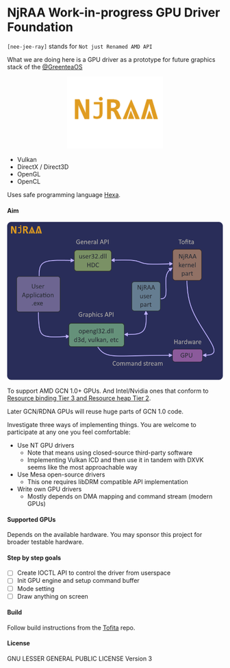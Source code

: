 # NjRAA Work-in-progress GPU Driver Foundation

`[nee-jee-ray]` stands for `Not just Renamed AMD API`

What we are doing here is a GPU driver as a prototype for future graphics stack of the [@GreenteaOS](https://github.com/GreenteaOS)

<p align="center">
  <a href="https://github.com/sponsors/PeyTy">
    <img width="224px" src="https://raw.githubusercontent.com/GreenteaOS/NjRAA/kawaii/docs/njraa.png" />
  </a>
</p>

- Vulkan
- DirectX / Direct3D
- OpenGL
- OpenCL

Uses safe programming language [Hexa](https://github.com/hexalang/hexa).

#### Aim

<p align="center">
  <a href="https://github.com/sponsors/PeyTy">
    <img src="https://raw.githubusercontent.com/GreenteaOS/NjRAA/kawaii/docs/arch.png" />
  </a>
</p>

To support AMD GCN 1.0+ GPUs. And Intel/Nvidia ones that conform to
[Resource binding Tier 3 and Resource heap Tier 2](https://en.wikipedia.org/wiki/Feature_levels_in_Direct3D#Support_matrix).

Later GCN/RDNA GPUs will reuse huge parts of GCN 1.0 code.

Investigate three ways of implementing things. You are welcome to participate at any one you feel comfortable:
- Use NT GPU drivers
	- Note that means using closed-source third-party software
	- Implementing Vulkan ICD and then use it in tandem with DXVK seems like the most approachable way
- Use Mesa open-source drivers
	- This one requires libDRM compatible API implementation
- Write own GPU drivers
	- Mostly depends on DMA mapping and command stream (modern GPUs)

#### Supported GPUs

Depends on the available hardware. You may sponsor this project for broader testable hardware.
<!--
- [ ] [**`AMD Radeon R7 200 Series`**](https://www.techpowerup.com/gpu-specs/radeon-r7-250.c2459) `PCI\VEN_1002&DEV_6610&REV_00` **`Oland GFX6 (gfx601)`**
- [ ] [**`Radeon RX 5500 XT`**](https://www.techpowerup.com/gpu-specs/radeon-rx-5500-xt.c3468) `PCI\VEN_1002&DEV_7340&REV_C5` **`Navi GFX10 (gfx1012)`**
- [ ] [**`Intel(R) HD Graphics 500`**](https://en.wikipedia.org/wiki/Intel_Graphics_Technology#Apollo_Lake) `PCI\VEN_8086&DEV_5A85&REV_0B` **`Gen. 9 (Skylake)`**
- [ ] [**`Intel(R) UHD Graphics 630`**](https://en.wikipedia.org/wiki/Intel_Graphics_Technology#Kaby_Lake_Refresh_/_Amber_Lake_/_Coffee_Lake_/_Coffee_Lake_Refresh_/_Whiskey_Lake_/_Comet_Lake) `PCI\VEN_8086&DEV_TBA&REV_TBA` **`Gen. 9.5 (Kaby Lake)`**
- [ ] [**`Intel(R) UHD Graphics 750`**](https://en.wikipedia.org/wiki/Intel_Graphics_Technology#Twelfth_generation_(Gen12)) `PCI\VEN_8086&DEV_TBA&REV_TBA` **`Gen. 12 (Rocket Lake-S)`**
- [ ] [**`Intel(R) Iris(R) Xe Graphics`**](https://en.wikipedia.org/wiki/Intel_Graphics_Technology#Twelfth_generation_(Gen12)) `PCI\VEN_8086&DEV_TBA&REV_TBA` **`G7 Gen. 12 (Tiger Lake-U)`**
-->

#### Step by step goals

- [ ] Create IOCTL API to control the driver from userspace
- [ ] Init GPU engine and setup command buffer
- [ ] Mode setting
- [ ] Draw anything on screen

<!--
#### Limitations

Only fullscreen applications supported, no desktop GUI!
Use only for secondary GPU with extra screen
(or use extra inputs and switch dynamically).
-->

#### Build

Follow build instructions from the [Tofita](https://github.com/GreenteaOS/Tofita) repo.

#### License

GNU LESSER GENERAL PUBLIC LICENSE Version 3
